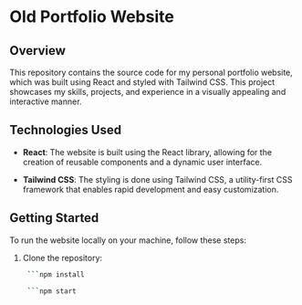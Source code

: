 # Old Portfolio Website

## Overview

This repository contains the source code for my personal portfolio website, which was built using React and styled with Tailwind CSS. This project showcases my skills, projects, and experience in a visually appealing and interactive manner.

## Technologies Used

- **React**: The website is built using the React library, allowing for the creation of reusable components and a dynamic user interface.

- **Tailwind CSS**: The styling is done using Tailwind CSS, a utility-first CSS framework that enables rapid development and easy customization.

## Getting Started

To run the website locally on your machine, follow these steps:

1. Clone the repository:

   ```bash
    ```npm install

    ```npm start

